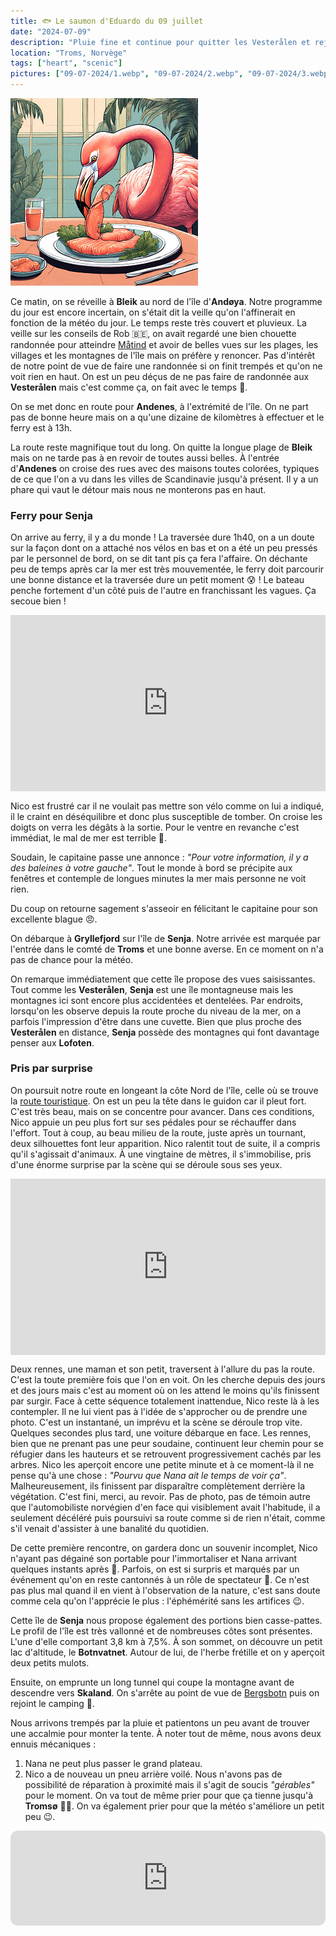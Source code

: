 ```yaml
---
title: 🐟 Le saumon d'Eduardo du 09 juillet
date: "2024-07-09"
description: "Pluie fine et continue pour quitter les Vesterålen et rejoindre l'île de Senja !"
location: "Troms, Norvège"
tags: ["heart", "scenic"]
pictures: ["09-07-2024/1.webp", "09-07-2024/2.webp", "09-07-2024/3.webp", "09-07-2024/4.webp", "09-07-2024/5.webp", "09-07-2024/6.webp", "09-07-2024/7.webp", "09-07-2024/8.webp"]
---
```


![Saumon d'Eduardo](../saumon_eduardo.png)

Ce matin, on se réveille à **Bleik** au nord de l'île d'**Andøya**. Notre programme du jour est encore incertain, on s'était dit la veille qu'on l'affinerait en fonction de la météo du jour. Le temps reste très couvert et pluvieux. La veille sur les conseils de Rob 🇧🇪, on avait regardé une bien chouette randonnée pour atteindre [Måtind](https://www.visitnorway.com/listings/m%C3%A5tind-(408-masl)-in-vester%C3%A5len/228686/) et avoir de belles vues sur les plages, les villages et les montagnes de l'île mais on préfère y renoncer. Pas d'intérêt de notre point de vue de faire une randonnée si on finit trempés et qu'on ne voit rien en haut. On est un peu déçus de ne pas faire de randonnée aux **Vesterålen** mais c'est comme ça, on fait avec le temps 🫤.

On se met donc en route pour **Andenes**, à l'extrémité de l'île. On ne part pas de bonne heure mais on a qu'une dizaine de kilomètres à effectuer et le ferry est à 13h.

La route reste magnifique tout du long. On quitte la longue plage de **Bleik** mais on ne tarde pas à en revoir de toutes aussi belles. À l'entrée d'**Andenes** on croise des rues avec des maisons toutes colorées, typiques de ce que l'on a vu dans les villes de Scandinavie jusqu'à présent. Il y a un phare qui vaut le détour mais nous ne monterons pas en haut.

### Ferry pour Senja
On arrive au ferry, il y a du monde ! La traversée dure 1h40, on a un doute sur la façon dont on a attaché nos vélos en bas et on a été un peu pressés par le personnel de bord, on se dit tant pis ça fera l'affaire. On déchante peu de temps après car la mer est très mouvementée, le ferry doit parcourir une bonne distance et la traversée dure un petit moment 😰 ! Le bateau penche fortement d'un côté puis de l'autre en franchissant les vagues. Ça secoue bien !

<div style="width: 100%; height: 0; position: relative; padding-bottom: 56%;"><iframe src="https://giphy.com/embed/3ohhwF34cGDoFFhRfy" style="top: 0; left: 0; width: 100%; height: 100%; position: absolute; border: 0;" allowfullscreen scrolling="no" allow="encrypted-media;" class="giphy-embed"></iframe></div> 

Nico est frustré car il ne voulait pas mettre son vélo comme on lui a indiqué, il le craint en déséquilibre et donc plus susceptible de tomber. On croise les doigts on verra les dégâts à la sortie. Pour le ventre en revanche c'est immédiat, le mal de mer est terrible 🥴.

Soudain, le capitaine passe une annonce : *"Pour votre information, il y a des baleines à votre gauche"*. Tout le monde à bord se précipite aux fenêtres et contemple de longues minutes la mer mais personne ne voit rien. 

Du coup on retourne sagement s'asseoir en félicitant le capitaine pour son excellente blague 😠.

On débarque à **Gryllefjord** sur l'île de **Senja**. Notre arrivée est marquée par l'entrée dans le comté de **Troms** et une bonne averse. En ce moment on n'a pas de chance pour la météo. 

On remarque immédiatement que cette île propose des vues saisissantes. Tout comme les **Vesterålen**, **Senja** est une île montagneuse mais les montagnes ici sont encore plus accidentées et dentelées. Par endroits, lorsqu'on les observe depuis la route proche du niveau de la mer, on a parfois l'impression d'être dans une cuvette. Bien que plus proche des **Vesterålen** en distance, **Senja** possède des montagnes qui font davantage penser aux **Lofoten**. 

### Pris par surprise
On poursuit notre route en longeant la côte Nord de l'île, celle où se trouve la [route touristique](https://www.nasjonaleturistveger.no/en/routes/senja/). On est un peu la tête dans le guidon car il pleut fort. C'est très beau, mais on se concentre pour avancer. Dans ces conditions, Nico appuie un peu plus fort sur ses pédales pour se réchauffer dans l'effort. Tout à coup, au beau milieu de la route, juste après un tournant, deux silhouettes font leur apparition. Nico ralentit tout de suite, il a compris qu'il s'agissait d'animaux. À une vingtaine de mètres, il s'immobilise, pris d'une énorme surprise par la scène qui se déroule sous ses yeux.

<div style="width: 100%; height: 0; position: relative; padding-bottom: 56%;"><iframe src="https://giphy.com/embed/aWPGuTlDqq2yc" style="top: 0; left: 0; width: 100%; height: 100%; position: absolute; border: 0;" allowfullscreen scrolling="no" allow="encrypted-media;" class="giphy-embed"></iframe></div> 

Deux rennes, une maman et son petit, traversent à l'allure du pas la route. C'est la toute première fois que l'on en voit. On les cherche depuis des jours et des jours mais c'est au moment où on les attend le moins qu'ils finissent par surgir. Face à cette séquence totalement inattendue, Nico reste là à les contempler. Il ne lui vient pas à l'idée de s'approcher ou de prendre une photo. C'est un instantané, un imprévu et la scène se déroule trop vite. Quelques secondes plus tard, une voiture débarque en face. Les rennes, bien que ne prenant pas une peur soudaine, continuent leur chemin pour se réfugier dans les hauteurs et se retrouvent progressivement cachés par les arbres. Nico les aperçoit encore une petite minute et à ce moment-là il ne pense qu'à une chose : *"Pourvu que Nana ait le temps de voir ça"*. Malheureusement, ils finissent par disparaître complètement derrière la végétation. C'est fini, merci, au revoir. Pas de photo, pas de témoin autre que l'automobiliste norvégien d'en face qui visiblement avait l'habitude, il a seulement décéléré puis poursuivi sa route comme si de rien n'était, comme s'il venait d'assister à une banalité du quotidien. 

De cette première rencontre, on gardera donc un souvenir incomplet, Nico n'ayant pas dégainé son portable pour l'immortaliser et Nana arrivant quelques instants après 🤗. Parfois, on est si surpris et marqués par un événement qu'on en reste cantonnés à un rôle de spectateur 🦌. Ce n'est pas plus mal quand il en vient à l'observation de la nature, c'est sans doute comme cela qu'on l'apprécie le plus : l'éphémérité sans les artifices 😉.

Cette île de **Senja** nous propose également des portions bien casse-pattes. Le profil de l'île est très vallonné et de nombreuses côtes sont présentes. L'une d'elle comportant 3,8 km à 7,5%. À son sommet, on découvre un petit lac d'altitude, le **Botnvatnet**. Autour de lui, de l'herbe frétille et on y aperçoit deux petits mulots.

Ensuite, on emprunte un long tunnel qui coupe la montagne avant de descendre vers **Skaland**. On s'arrête au point de vue de [Bergsbotn](https://www.nasjonaleturistveger.no/no/turistvegene/senja/bergsbotn/) puis on rejoint le camping 🤗.

Nous arrivons trempés par la pluie et patientons un peu avant de trouver une accalmie pour monter la tente. À noter tout de même, nous avons deux ennuis mécaniques : 
1. Nana ne peut plus passer le grand plateau.
2. Nico a de nouveau un pneu arrière voilé. 
Nous n'avons pas de possibilité de réparation à proximité mais il s'agit de soucis *"gérables"* pour le moment. On va tout de même prier pour que ça tienne jusqu'à **Tromsø** 🤞🏼. On va également prier pour que la météo s'améliore un petit peu 😉.

<iframe style="border-radius:12px" src="https://open.spotify.com/embed/track/37ZJ0p5Jm13JPevGcx4SkF?utm_source=generator" width="100%" height="152" frameBorder="0" allow="autoplay; clipboard-write; encrypted-media; picture-in-picture" loading="lazy"></iframe>